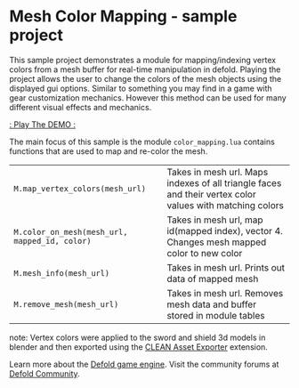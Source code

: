 # Mesh Color Mapping - sample project

This sample project demonstrates a module for mapping/indexing vertex colors from a mesh buffer for real-time manipulation in defold. Playing the project allows the user to change the colors of the mesh objects using the displayed gui options. Similar to something you may find in a game with gear customization mechanics. However this method can be used for many different visual effects and mechanics.

[: Play The DEMO :](https://flexyourbrain.itch.io/mesh-color-mapping)

The main focus of this sample is the module `color_mapping.lua` contains functions that are used to map and re-color the mesh.

|                                               	|                                                                                                          	|
|-----------------------------------------------	|----------------------------------------------------------------------------------------------------------	|
| `M.map_vertex_colors(mesh_url)`               	| Takes in mesh url. Maps indexes of all triangle faces and their vertex color values with matching colors 	|
| `M.color_on_mesh(mesh_url, mapped_id, color)` 	| Takes in mesh url, map id(mapped index), vector 4. Changes mesh mapped color to new color                	|
| `M.mesh_info(mesh_url)`                       	| Takes in mesh url. Prints out data of mapped mesh                                                        	|
| `M.remove_mesh(mesh_url)`                     	| Takes in mesh url. Removes mesh data and buffer stored in module tables                                  	|


note: Vertex colors were applied to the sword and shield 3d models in blender and then exported using the [CLEAN Asset Exporter](https://extensions.blender.org/add-ons/clean-game-asset-exporter/) extension.


Learn more about the [Defold game engine](https://defold.com/). Visit the community forums at [Defold Community](https://forum.defold.com).

